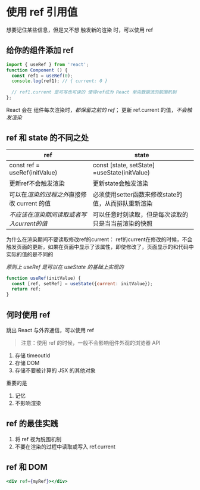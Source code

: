 # 使用 ref 引用值
想要记住某些信息，但是又不想 触发新的渲染 时，可以使用 ref

## 给你的组件添加 ref
```jsx
import { useRef } from 'react';
function Component () {
  const ref1 = useRef(0);
  console.log(ref1); // { current: 0 }
  
  // ref1.current 是可写也可读的 使得ref成为 React 单向数据流的脱围机制
};
```

React 会在 组件每次渲染时，*都保留之前的 ref*； 更新 ref.current 的值，*不会触发渲染*

## ref 和 state 的不同之处
| ref                                         | state                                                |
| ------------------------------------------- | ---------------------------------------------------- |
| const ref = useRef(initValue)               | const [state, setState] =useState(initValue)         |
| 更新ref不会触发渲染                         | 更新state会触发渲染                                  |
| 可以在*渲染的过程之外*直接修改 current 的值 | 必须使用setter函数来修改state的值，从而排队重新渲染  |
| *不应该在渲染期间读取或者写入current的值*   | 可以任意时刻读取，但是每次读取的只是当当前渲染的快照 |

为什么在渲染期间不要读取修改ref的current：
ref的current在修改的时候，不会触发页面的更新，如果在页面中显示了该属性，即使修改了，页面显示的和代码中实际的值的是不同的

*原则上 useRef 是可以在 useState 的基础上实现的*
```jsx
function useRef(initValue) {
  const [ref, setRef] = useState({current: initValue});
  return ref;
}
```

## 何时使用 ref
跳出 React 与外界通信，可以使用 ref
> 注意：使用 ref 的时候，一般不会影响组件外观的浏览器 API
1. 存储 timeoutId
2. 存储 DOM
3. 存储不要被计算的 JSX 的其他对象

重要的是
1. 记忆
2. 不影响渲染

## ref 的最佳实践
1. 将 ref 视为脱围机制
2. 不要在渲染的过程中读取或写入 ref.current

## ref 和 DOM
```jsx
<div ref={myRef}></div>
```
